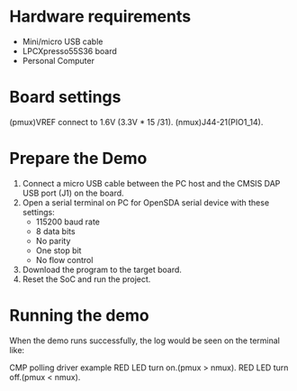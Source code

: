 Hardware requirements
===================
- Mini/micro USB cable
- LPCXpresso55S36 board
- Personal Computer

Board settings
============
(pmux)VREF connect to 1.6V (3.3V * 15 /31).
(nmux)J44-21(PIO1_14).

Prepare the Demo
===============
1.  Connect a micro USB cable between the PC host and the CMSIS DAP USB port (J1) on the board.
2.  Open a serial terminal on PC for OpenSDA serial device with these settings:
    - 115200 baud rate
    - 8 data bits
    - No parity
    - One stop bit
    - No flow control
3.  Download the program to the target board.
4.  Reset the SoC and run the project.

Running the demo
===============
When the demo runs successfully, the log would be seen on the terminal like:

CMP polling driver example
RED LED turn on.(pmux > nmux).
RED LED turn off.(pmux < nmux).

